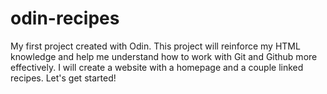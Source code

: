 # odin-recipes
My first project created with Odin. This project will reinforce my HTML knowledge and help me understand how to work with Git and Github more effectively. I will create a website with a homepage and a couple linked recipes. Let's get started!

